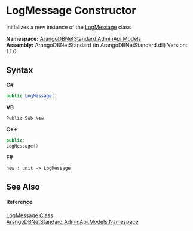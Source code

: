 # LogMessage Constructor 
 

Initializes a new instance of the <a href="cc1da332-5cf6-bd78-06b6-797d70648ddd">LogMessage</a> class

**Namespace:**&nbsp;<a href="09a5369e-c1cb-35e0-2a36-7817d39ab37d">ArangoDBNetStandard.AdminApi.Models</a><br />**Assembly:**&nbsp;ArangoDBNetStandard (in ArangoDBNetStandard.dll) Version: 1.1.0

## Syntax

**C#**<br />
``` C#
public LogMessage()
```

**VB**<br />
``` VB
Public Sub New
```

**C++**<br />
``` C++
public:
LogMessage()
```

**F#**<br />
``` F#
new : unit -> LogMessage
```


## See Also


#### Reference
<a href="cc1da332-5cf6-bd78-06b6-797d70648ddd">LogMessage Class</a><br /><a href="09a5369e-c1cb-35e0-2a36-7817d39ab37d">ArangoDBNetStandard.AdminApi.Models Namespace</a><br />